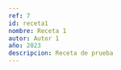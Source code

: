 ```yaml
---
ref: 7
id: receta1
nombre: Receta 1
autor: Autor 1
año: 2023
descripcion: Receta de prueba
---
```


